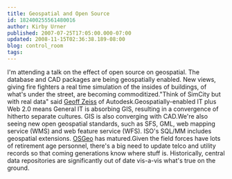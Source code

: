 ```yaml
---
title: Geospatial and Open Source
id: 182400255561480016
author: Kirby Urner
published: 2007-07-25T17:05:00.000-07:00
updated: 2008-11-15T02:36:38.189-08:00
blog: control_room
tags: 
---
```


[](https://blogger.googleusercontent.com/img/b/R29vZ2xl/AVvXsEix1qAqxk0VmD_ESXRU2_k2MVxLgLFJXKPLoKg-9ziyw5snQ7pG0APLE_kXoVm_skNxtBR1lxB7K2aVgfI9rVbXmY4dAcG4HCqotyTHOBvLYt5q_igUdr-kPW13qiT7H4rgd3T4/s1600-h/geospatial.jpg)I'm attending a talk on the effect of open source on geospatial.  The database and CAD packages are being geospatially enabled.  New views, giving fire fighters a real time simulation of the insides of buildings, of what's under the street, are becoming commoditized."Think of SimCity but with real data" said [Geoff Zeiss](http://conferences.oreillynet.com/cs/os2007/view/e_spkr/3774) of Autodesk.Geospatially-enabled IT plus Web 2.0 means General IT is absorbing GIS, resulting in a convergence of hitherto separate cultures.  GIS is also converging with CAD.We're also seeing new open geospatial standards, such as SFS, GML, web mapping service (WMS) and web feature service (WFS).  ISO's SQL/MM includes geospatial extensions.  [OSGeo](http://www.osgeo.org/) has matured.Given the field forces have lots of retirement age personnel, there's a big need to update telco and utility records so that coming generations know where stuff is.  Historically, central data repositories are significantly out of date vis-a-vis what's true on the ground.[](https://blogger.googleusercontent.com/img/b/R29vZ2xl/AVvXsEiwpOKR1cyMOjRV8wekIdtXTx4HK7uXbYD7UQz6no44-odRHKggX81NGw0-z_bVp7f5UeXPpUtNoyaRyVJ8jBx2402AUff3M92_G3iaaugJ4pMUwgp5-GBiEbro1GSdKlayLQe6/s1600-h/mercator.jpg)